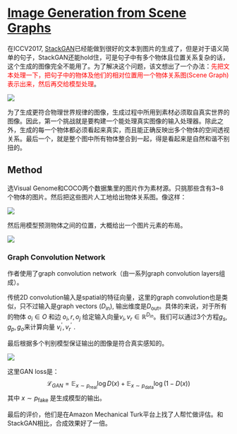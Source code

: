 # [Image Generation from Scene Graphs]()

在ICCV2017, [StackGAN](https://github.com/hanzhanggit/StackGAN-v2)已经能做到很好的文本到图片的生成了，但是对于语义简单的句子，StackGAN还能hold住，可是句子中有多个物体且位置关系复杂的话，这个生成的图像完全不能用了。为了解决这个问题，该文想出了一个办法：<font color="red">先把文本处理一下，把句子中的物体及他们的相对位置用一个物体关系图(Scene Graph)表示出来，然后再交给模型处理</font>。

![](https://arxiv-sanity-sanity-production.s3.amazonaws.com/render-output/80976/x2.png)

为了生成更符合物理世界规律的图像，生成过程中所用到素材必须取自真实世界的图像。因此，第一个挑战就是要构建一个能处理真实图像的输入处理器。除此之外，生成的每一个物体都必须看起来真实，而且能正确反映出多个物体的空间透视关系。最后一个，就是整个图中所有物体整合到一起，得是看起来是自然和谐不别扭的。

## Method

选Visual Genome和COCO两个数据集里的图片作为素材源。只挑那些含有3~8个物体的图片。然后把这些图片人工地给出物体关系图。像这样：

![](https://pic2.zhimg.com/80/v2-e052f5bdec7144a3b76cc606f0099712_hd.jpg)

然后用模型预测物体之间的位置，大概给出一个图片元素的布局。

![](https://pic2.zhimg.com/80/v2-3c434c2ae1ab6d595a63dc71aef33e2e_hd.jpg)

### Graph Convolution Network
作者使用了graph convolution network（由一系列graph convolution layers组成）。

传统2D convolution输入是spatial的特征向量，这里的graph convolution也是类似，只不过输入是graph vectors ($D_{\text{in}}$), 输出维度是$D_{\text{out}}$。具体的来说，对于所有的物体 $o_i\in O$ 和边 $o_i,r,o_j$ 给定输入向量$v_i,v_r \in \mathbb{R}^{D_{in}}$。我们可以通过3个方程$g_s,g_p,g_o$来计算向量 $v_i^{'},v_r^{'}$ .


最后根据多个判别模型保证输出的图像是符合真实感知的。

![](https://pic4.zhimg.com/80/v2-d640651f86ef53b01ead1ddc4c31529c_hd.jpg)

这里GAN loss是：
$$
\mathcal{L}_{GAN}=\mathbb{E}_{x\sim p_{\text{real}}} \log D(x)+\mathbb{E}_{x\sim p_{\text{data}}}\log(1-D(x))
$$
其中 $x\sim p_{\text{fake}}$ 是生成模型的输出。

最后的评价，他们是在Amazon Mechanical Turk平台上找了人帮忙做评估。和StackGAN相比，合成效果好了一倍。
